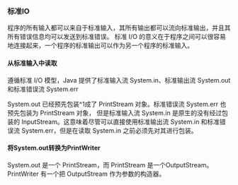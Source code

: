 ### 标准IO
程序的所有输入都可以来自于标准输入，其所有输出都可以流向标准输出，并且其所有错误信息均可以发送到标准错误。
标准 I/O 的意义在于程序之间可以很容易地连接起来，一个程序的标准输出可以作为另一个程序的标准输入。

#### 从标准输入中读取
遵循标准 I/O 模型，Java 提供了标准输入流 System.in、标准输出流 System.out 和标准错误流 System.err

System.out 已经预先包装^1成了 PrintStream 对象。标准错误流 System.err 也预先包装为 PrintStream 对象，
但是标准输入流 System.in 是原生的没有经过包装的 InputStream。这意味着尽管可以直接使用标准输出流 System.in 和标准错误流 System.err，但是在读取 System.in 之前必须先对其进行包装。

#### 将System.out转换为PrintWriter
 System.out 是一个 PrintStream，而 PrintStream 是一个OutputStream。 PrintWriter 有一个把 OutputStream 作为参数的构造器。
 
 